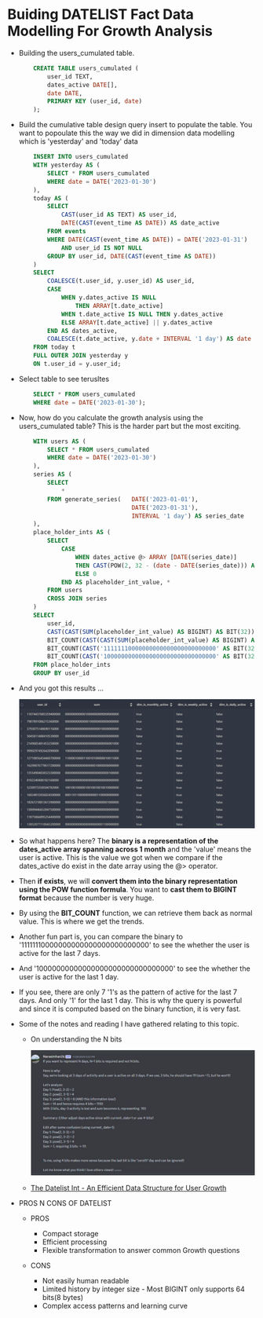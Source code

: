 # Buiding DATELIST Fact Data Modelling For Growth Analysis



- Building the users_cumulated table.

    ```sql
        CREATE TABLE users_cumulated (
            user_id TEXT,
            dates_active DATE[],
            date DATE,
            PRIMARY KEY (user_id, date)
        );
    ```

- Build the cumulative table design query insert to populate the table. You want to popoulate this the way we did in dimension data modelling which is 'yesterday' and 'today' data

    ```sql
        INSERT INTO users_cumulated
        WITH yesterday AS (
            SELECT * FROM users_cumulated
            WHERE date = DATE('2023-01-30')
        ),
        today AS (
            SELECT
                CAST(user_id AS TEXT) AS user_id,
                DATE(CAST(event_time AS DATE)) AS date_active
            FROM events
            WHERE DATE(CAST(event_time AS DATE)) = DATE('2023-01-31')
                AND user_id IS NOT NULL
            GROUP BY user_id, DATE(CAST(event_time AS DATE))
        )
        SELECT
            COALESCE(t.user_id, y.user_id) AS user_id,
            CASE
                WHEN y.dates_active IS NULL
                    THEN ARRAY[t.date_active]
                WHEN t.date_active IS NULL THEN y.dates_active
                ELSE ARRAY[t.date_active] || y.dates_active
            END AS dates_active,
            COALESCE(t.date_active, y.date + INTERVAL '1 day') AS date
        FROM today t
        FULL OUTER JOIN yesterday y
        ON t.user_id = y.user_id;
    ```

- Select table to see terusltes

    ```sql
        SELECT * FROM users_cumulated
        WHERE date = DATE('2023-01-30');
    ```

- Now, how do you calculate the growth analysis using the users_cumulated table? This is the harder part but the most exciting.

    ```sql
        WITH users AS (
            SELECT * FROM users_cumulated
            WHERE date = DATE('2023-01-30')
        ),
        series AS (
            SELECT
                *
            FROM generate_series(   DATE('2023-01-01'),
                                    DATE('2023-01-31'),
                                    INTERVAL '1 day') AS series_date
        ),
        place_holder_ints AS (
            SELECT
                CASE
                    WHEN dates_active @> ARRAY [DATE(series_date)]
                    THEN CAST(POW(2, 32 - (date - DATE(series_date))) AS BIGINT)
                    ELSE 0
                END AS placeholder_int_value, *
            FROM users
            CROSS JOIN series
        )
        SELECT
            user_id,
            CAST(CAST(SUM(placeholder_int_value) AS BIGINT) AS BIT(32)),
            BIT_COUNT(CAST(CAST(SUM(placeholder_int_value) AS BIGINT) AS BIT(32))) > 0 AS dim_is_monthly_active,
            BIT_COUNT(CAST('11111110000000000000000000000000' AS BIT(32)) & CAST(CAST(SUM(placeholder_int_value) AS BIGINT) AS BIT(32))) > 0 AS dim_is_weekly_active,
            BIT_COUNT(CAST('10000000000000000000000000000000' AS BIT(32)) & CAST(CAST(SUM(placeholder_int_value) AS BIGINT) AS BIT(32))) > 0 AS dim_is_daily_active
        FROM place_holder_ints
        GROUP BY user_id
    ```

- And you got this results ...

    ![alt text](../assets/image5.png)

- So what happens here? The **binary is a representation of the dates_active array spanning across 1 month** and the 'value' means the user is active. This is the value we got when we compare if the dates_active do exist in the date array using the @> operator.

- Then **if exists**, we will **convert them into the binary representation using the POW function formula**. You want to **cast them to BIGINT format** because the number is very huge.

- By using the **BIT_COUNT** function, we can retrieve them back as normal value. This is where we get the trends.

- Another fun part is, you can compare the binary to '11111110000000000000000000000000' to see the whether the user is active for the last 7 days.

- And '10000000000000000000000000000000' to see the whether the user is active for the last 1 day.

- If you see, there are only 7 '1's as the pattern of active for the last 7 days. And only '1' for the last 1 day. This is why the query is powerful and since it is computed based on the binary function, it is very fast.

- Some of the notes and reading I have gathered relating to this topic.

    - On understanding the N bits

        ![alt text](../assets/image6.png)

    - [The Datelist Int - An Efficient Data Structure for User Growth](https://www.linkedin.com/pulse/datelist-int-efficient-data-structure-user-growth-max-s)

- PROS N CONS OF DATELIST

    - PROS
        - Compact storage
        - Efficient processing
        - Flexible transformation to answer common Growth questions

    - CONS
        - Not easily human readable
        - Limited history by integer size - Most BIGINT only supports 64 bits(8 bytes)
        - Complex access patterns and learning curve